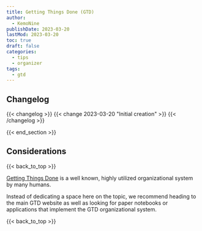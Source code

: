 ```yaml
---
title: Getting Things Done (GTD)
author: 
  - KemoNine
publishDate: 2023-03-20
lastMod: 2023-03-20
toc: true
draft: false
categories:
  - tips
  - organizer
tags:
  - gtd
---
```


## Changelog
{{< changelog >}}
{{< change 2023-03-20 "Initial creation" >}}
{{< /changelog >}}

{{< end_section >}}

## Considerations
{{< back_to_top >}}

[Getting Things Done](https://gettingthingsdone.com/) is a well known, highly utilized organizational system by many humans.

Instead of dedicating a space here on the topic, we recommend heading to the main GTD website as well as looking for paper notebooks or applications that implement the GTD organizational system.

{{< back_to_top >}}